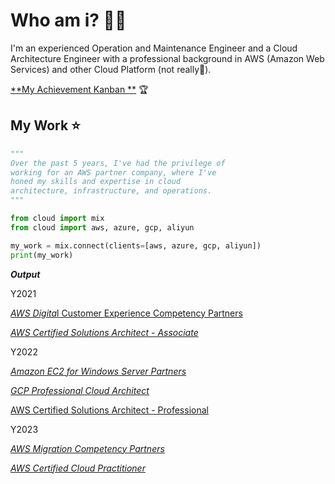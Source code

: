 # Who am i? 🧔🏻
I'm an experienced Operation and Maintenance Engineer and a Cloud Architecture Engineer with a professional background in AWS (Amazon Web Services) and other Cloud Platform (not really🤔).

[**My Achievement Kanban **](https://www.credly.com/users/fan-sun.36becf0c) 🏆

## My Work ⭐
```python
"""
Over the past 5 years, I've had the privilege of
working for an AWS partner company, where I've
honed my skills and expertise in cloud
architecture, infrastructure, and operations.
"""

from cloud import mix
from cloud import aws, azure, gcp, aliyun

my_work = mix.connect(clients=[aws, azure, gcp, aliyun])
print(my_work)
```
***Output***

Y2021

[*AWS Digita*l Customer Experience Competency Partners](https://aws.amazon.com/advertising-marketing/partner-solutions/?blog-posts-cards.sort-by=item.additionalFields.createdDate&blog-posts-cards.sort-order=desc&partner-case-studies-cards.sort-by=item.additionalFields.sortDate&partner-case-studies-cards.sort-order=desc)

[*AWS Certified Solutions Architect - Associate*](https://aws.amazon.com/certification/certified-solutions-architect-associate/)

Y2022

[*Amazon EC2 for Windows Server Partners*](https://aws.amazon.com/windows/products/ec2/partners/)

[*GCP Professional Cloud Architect*](https://cloud.google.com/learn/certification/cloud-architect)

[AWS Certified Solutions Architect - Professional](https://aws.amazon.com/certification/certified-solutions-architect-professional/)

Y2023

[*AWS Migration Competency Partners*](https://aws.amazon.com/migration/partner-solutions/?blog-posts-cards.sort-by=item.additionalFields.createdDate&blog-posts-cards.sort-order=desc&partner-case-studies-cards.sort-by=item.additionalFields.sortDate&partner-case-studies-cards.sort-order=desc)

[*AWS Certified Cloud Practitioner*](https://aws.amazon.com/certification/certified-cloud-practitioner/)
<!--
**kakafred/kakafred** is a ✨ _special_ ✨ repository because its `README.md` (this file) appears on your GitHub profile.

Here are some ideas to get you started:

- 🔭 I’m currently working on ...
- 🌱 I’m currently learning ...
- 👯 I’m looking to collaborate on ...
-  I’m looking for help with ...
- 💬 Ask me about ...
- 📫 How to reach me: ...
- 😄 Pronouns: ...
- ⚡ Fun fact: ...
-->
